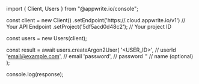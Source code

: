 import { Client, Users } from "@appwrite.io/console";

const client = new Client()
    .setEndpoint('https://<REGION>.cloud.appwrite.io/v1') // Your API Endpoint
    .setProject('5df5acd0d48c2'); // Your project ID

const users = new Users(client);

const result = await users.createArgon2User(
    '<USER_ID>', // userId
    'email@example.com', // email
    'password', // password
    '<NAME>' // name (optional)
);

console.log(response);
